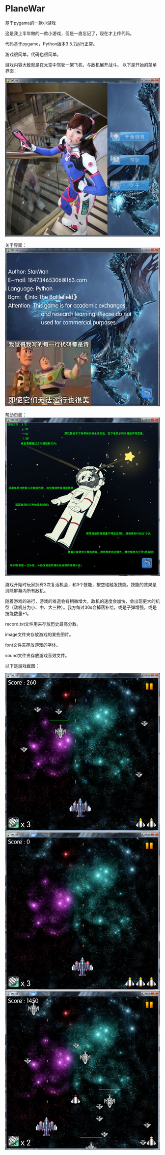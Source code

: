 # PlaneWar
基于pygame的一款小游戏

这是我上半年做的一款小游戏，但是一直忘记了，现在才上传代码。 

代码基于pygame，Python版本3.5.2运行正常。 

游戏很简单，代码也很简单。 

游戏内容大致就是在太空中驾驶一架飞机，与敌机展开战斗。
以下是开始的菜单界面：

![4](image2/4.png)

关于界面：
![3](image2/3.png)

帮助页面：
![6](image2/6.png)

游戏开始时玩家拥有3次复活机会，和3个技能，按空格触发技能。技能的效果是消除屏幕内所有敌机。

随着游戏的进行，游戏的难道会有稍微增大，敌机的速度会加快，会出现更大的机型（敌机分为小、中、大三种）。我方每过30s会掉落补给，或是子弹增强，或是技能数量+1。

record.txt文件用来存放历史最高分数。 

image文件夹存放游戏的某些图片。 

font文件夹存放游戏的字体。 

sound文件夹存放游戏音效文件。 

以下是游戏截图： 

![1](image2/1.png)
![2](image2/2.png)
![5](image2/5.png)
